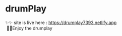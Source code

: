 # drumPlay
✨✨ site is live here : https://drumplay7393.netlify.app
</br>
 &nbsp;🎹🎵Enjoy the drumplay 
